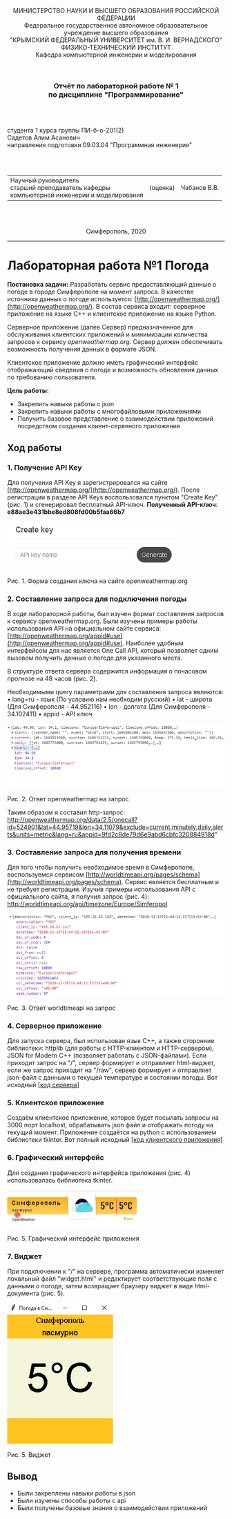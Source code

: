 <p align="center">МИНИСТЕРСТВО НАУКИ  И ВЫСШЕГО ОБРАЗОВАНИЯ РОССИЙСКОЙ ФЕДЕРАЦИИ<br>
Федеральное государственное автономное образовательное учреждение высшего образования<br>
"КРЫМСКИЙ ФЕДЕРАЛЬНЫЙ УНИВЕРСИТЕТ им. В. И. ВЕРНАДСКОГО"<br>
ФИЗИКО-ТЕХНИЧЕСКИЙ ИНСТИТУТ<br>
Кафедра компьютерной инженерии и моделирования</p>
<br>
<h3 align="center">Отчёт по лабораторной работе № 1<br> по дисциплине "Программирование"</h3>
<br><br>
<p>студента 1 курса группы ПИ-б-о-201(2)<br>
Садетов Алим Асанович<br>
направления подготовки 09.03.04 "Программная инженерия"</p>
<br><br>
<table>
<tr><td>Научный руководитель<br> старший преподаватель кафедры<br> компьютерной инженерии и моделирования</td>
<td>(оценка)</td>
<td>Чабанов В.В.</td>
</tr>
</table>
<br><br>
<p align="center">Симферополь, 2020</p>
<hr>

# Лабораторная работа №1 Погода
**Постановка задачи:** Разработать сервис предоставляющий данные о погоде в городе Симферополе на момент запроса. В качестве источника данных о погоде используется: [http://openweathermap.org/](http://openweathermap.org/). В состав сервиса входит: серверное приложение на языке С++ и клиентское приложение на языке Python.

Серверное приложение (далее Сервер) предназначенное для обслуживания клиентских приложений и минимизации количества запросов к сервису _openweathermap.org_. Сервер должен обеспечивать возможность получения данных в формате JSON.

Клиентское приложение должно иметь графический интерфейс отображающий сведения о погоде и возможность обновления данных по требованию пользователя.

**Цель работы:** 
* Закрепить навыки работы с json
* Закрепить навыки работы с многофайловыми приложениями
* Получить базовое представление о взаимодействии приложений посредством создания клиент-сервеного приложения

## Ход работы

### 1. Получение API Key
Для получения API Key я зарегистрировался на сайте [http://openweathermap.org/](http://openweathermap.org/). После регистрации в разделе API Keys воспользовался пунктом "Create Key" (рис. 1) и сгенерировал бесплатный API-ключ. **Полученный API-ключ**: **e88ae3e431bbe8ed808fd00b5faa66b7**

![](./images/pic1.png)

Рис. 1. Форма создания ключа на сайте openweathermap.org

### 2. Составление запроса для подключения погоды
В ходе лабораторной работы, был изучен формат составления запросов к сервису openweathermap.org. Были изучены примеры работы использования API на официальном сайте сервиса: [http://openweathermap.org/appid#use](http://openweathermap.org/appid#use). Наиболее удобным интерфейсом для нас является One Call API, который позволяет одним вызовом получить данные о погоде для указанного места.


В структуре ответа сервера содержится информация о почасовом прогнозе на 48 часов (рис. 2).

Необходимыми query параметрами для составления запроса являются: 
• lang=ru - язык (По условию нам необходим русский)
• lat - широта (Для Симферополя - 44.952116)
• lon - долгота (Для Симферополя - 34.102411)
• appid - API ключ

![](./images/pic2.png)

Рис. 2. Ответ openweathermap на запрос

Таким образом я составил http-запрос: http://openweathermap.org/data/2.5/onecall?id=524901&lat=44.95719&lon=34.11079&exclude=current,minutely,daily,alerts&units=metric&lang=ru&appid=9fd2c8de79d6e9abd6cbfc320884918d"

### 3. Составление запроса для получения времени
Для того чтобы получить необходимое время в Симферополе, воспользуемся сервисом [http://worldtimeapi.org/pages/schema](http://worldtimeapi.org/pages/schema). Сервис является бесплатным и не требует регистрации. Изучив примеры использования API с официального сайта, я получил запрос (рис. 4): http://worldtimeapi.org/api/timezone/Europe/Simferopol

![](./images/pic3.png)

Рис. 3. Ответ worldtimeapi на запрос

### 4. Серверное приложение
Для запуска сервера, был использован язык C++, а также сторонние библиотеки: httplib (для работы с HTTP-клиентом и HTTP-сервером), JSON for Modern C++ (позволяет работать с JSON-файлами). Если приходит запрос на "/", сервер формирует и отправляет html-виджет, если же запрос приходит на "/raw", сервер формирует и отправляет json-файл с данными о текущей температуре и состоянии погоды.
Вот исходный [[код сервера]](./c++/server/server.cpp)

	

### 5. Клиентское приложение
Создаём клиентское приложение, которое будет посылать запросы на 3000 порт localhost, обрабатывать json файл и отображать погоду на текущий момент. Приложение создаётся на python с использованием библиотеки tkinter. Вот полный исходный [[код клиентского приложения]](./python/python.py)



### 6. Графический интерфейс
Для создания графического интерфейса приложения (рис. 4) использовалась библиотека tkinter.

![](./images/pic4.png)

Рис. 5. Графический интерфейс приложения

### 7. Виджет
При подключении к "/" на сервере, программа автоматически изменяет локальный файл "widget.html" и редактирует соответствующие поля с данными о погоде, затем возвращает браузеру виджет в виде html-документа (рис. 5).

![](./images/pic5.png)

Рис. 5. Виджет

## Вывод

* Были закреплены навыки работы в json
* Были изучены способы работы с api
* Были получены базовые знания о взаимодействии приложений